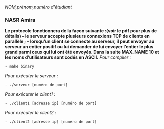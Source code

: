 *NOM,prénom,numéro d'étudiant*
### NASR Amira 
**Le protocole fonctionnera de la façon suivante :(voir le pdf pour plus de détails)
– le serveur accepte plusieurs connexions TCP de clients en parallèle ;
– lorsqu’un client se connecte au serveur, il peut envoyer au serveur un entier positif ou lui
demander de lui envoyer l’entier le plus grand parmi ceux qui lui ont été envoyés.
Dans la suite MAX_NAME 10 et les noms d’utilisateurs sont codés en ASCII.**
*Pour compiler :*

    - make binary
*Pour exécuter le serveur :*

    - ./serveur [numéro de port]

*Pour exécuter le client1 :*

    - ./client1 [adresse ip] [numéro de port]

*Pour exécuter le client2 :*

    - ./client2 [adresse ip] [numéro de port]
